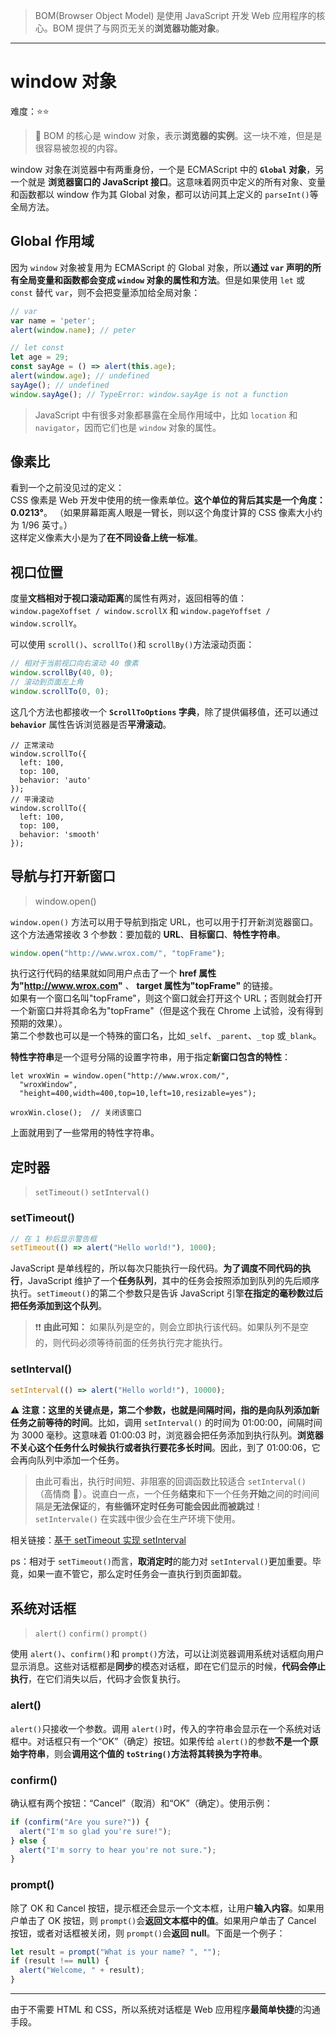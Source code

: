 > BOM(Browser Object Model) 是使用 JavaScript 开发 Web 应用程序的核心。BOM 提供了与网页无关的**浏览器功能对象**。

---

# window 对象

难度：⭐️⭐️

> 💌 BOM 的核心是 window 对象，表示**浏览器的实例**。这一块不难，但是是很容易被忽视的内容。

window 对象在浏览器中有两重身份，一个是 ECMAScript 中的 **`Global` 对象**，另一个就是 **浏览器窗口的 JavaScript 接口**。这意味着网页中定义的所有对象、变量和函数都以 window 作为其 Global 对象，都可以访问其上定义的 `parseInt()`等全局方法。

## Global 作用域

因为 `window` 对象被复用为 ECMAScript 的 Global 对象，所以**通过 `var` 声明的所有全局变量和函数都会变成 `window` 对象的属性和方法**。但是如果使用 `let` 或 `const` 替代 `var`，则不会把变量添加给全局对象：

```js
// var
var name = 'peter';
alert(window.name); // peter

// let const
let age = 29;
const sayAge = () => alert(this.age);
alert(window.age); // undefined
sayAge(); // undefined
window.sayAge(); // TypeError: window.sayAge is not a function
```

> JavaScript 中有很多对象都暴露在全局作用域中，比如 `location` 和 `navigator`，因而它们也是 `window` 对象的属性。

## 像素比

看到一个之前没见过的定义：<br>
CSS 像素是 Web 开发中使用的统一像素单位。**这个单位的背后其实是一个角度：0.0213°**。
（如果屏幕距离人眼是一臂长，则以这个角度计算的 CSS 像素大小约为 1/96 英寸。）<br>这样定义像素大小是为了**在不同设备上统一标准**。

## 视口位置

度量**文档相对于视口滚动距离**的属性有两对，返回相等的值：`window.pageXoffset / window.scrollX` 和 `window.pageYoffset / window.scrollY`。

可以使用 `scroll()`、`scrollTo()`和 `scrollBy()`方法滚动页面：

```js
// 相对于当前视口向右滚动 40 像素
window.scrollBy(40, 0);
// 滚动到页面左上角
window.scrollTo(0, 0);
```

这几个方法也都接收一个 **`ScrollToOptions` 字典**，除了提供偏移值，还可以通过 **`behavior`** 属性告诉浏览器是否**平滑滚动**。

```js{5,11}
// 正常滚动
window.scrollTo({
  left: 100,
  top: 100,
  behavior: 'auto'
});
// 平滑滚动
window.scrollTo({
  left: 100,
  top: 100,
  behavior: 'smooth'
});
```

## 导航与打开新窗口

> window.open()

`window.open()` 方法可以用于导航到指定 URL，也可以用于打开新浏览器窗口。这个方法通常接收 3 个参数：要加载的 **URL**、**目标窗口**、**特性字符串**。

```js
window.open("http://www.wrox.com/", "topFrame");
```

执行这行代码的结果就如同用户点击了一个 **href 属性为"http://www.wrox.com"** 、 **target 属性为"topFrame"** 的链接。<br>
如果有一个窗口名叫"topFrame"，则这个窗口就会打开这个 URL；否则就会打开一个新窗口并将其命名为"topFrame"（但是这个我在 Chrome 上试验，没有得到预期的效果）。<br>
第二个参数也可以是一个特殊的窗口名，比如`_self`、`_parent`、`_top` 或`_blank`。

**特性字符串**是一个逗号分隔的设置字符串，用于指定**新窗口包含的特性**：

```js{3}
let wroxWin = window.open("http://www.wrox.com/",
  "wroxWindow",
  "height=400,width=400,top=10,left=10,resizable=yes");

wroxWin.close();  // 关闭该窗口
```

上面就用到了一些常用的特性字符串。

## 定时器

> `setTimeout()` `setInterval()`

### setTimeout()

```js
// 在 1 秒后显示警告框
setTimeout(() => alert("Hello world!"), 1000);
```

JavaScript 是单线程的，所以每次只能执行一段代码。**为了调度不同代码的执行**，JavaScript 维护了一个**任务队列**，其中的任务会按照添加到队列的先后顺序执行。`setTimeout()`的第二个参数只是告诉 JavaScript 引擎**在指定的毫秒数过后把任务添加到这个队列**。
<br>

> ❗❗ **由此可知：** 如果队列是空的，则会立即执行该代码。如果队列不是空的，则代码必须等待前面的任务执行完才能执行。

### setInterval()

```js
setInterval(() => alert("Hello world!"), 10000);
```

⚠ **注意：**这里的关键点是，第二个参数，也就是间隔时间，指的是**向队列添加新任务之前等待的时间**。比如，调用 `setInterval()` 的时间为 01:00:00，间隔时间为 3000 毫秒。这意味着 01:00:03 时，浏览器会把任务添加到执行队列。**浏览器不关心这个任务什么时候执行或者执行要花多长时间**。因此，到了 01:00:06，它会再向队列中添加一个任务。

> 由此可看出，执行时间短、非阻塞的回调函数比较适合 `setInterval()` （高情商 🤨）。说直白一点，一个任务**结束**和下一个任务**开始**之间的时间间隔是**无法保证**的，**有些循环定时任务可能会因此而被跳过**！`setIntervale()` 在实践中很少会在生产环境下使用。

相关链接：[基于 setTimeout 实现 setInterval](</handwritten/setInterval(setTimeout)>)

ps：相对于 `setTimeout()`而言，**取消定时**的能力对 `setInterval()`更加重要。毕竟，如果一直不管它，那么定时任务会一直执行到页面卸载。

## 系统对话框

> `alert()` `confirm()` `prompt()`

使用 `alert()`、`confirm()`和 `prompt()`方法，可以让浏览器调用系统对话框向用户显示消息。这些对话框都是**同步**的模态对话框，即在它们显示的时候，**代码会停止执行**，在它们消失以后，代码才会恢复执行。

### alert()

`alert()`只接收一个参数。调用 `alert()`时，传入的字符串会显示在一个系统对话框中。对话框只有一个“OK”（确定）按钮。如果传给 `alert()`的参数**不是一个原始字符串**，则会**调用这个值的 `toString()`方法将其转换为字符串**。

### confirm()

确认框有两个按钮：“Cancel”（取消）和“OK”（确定）。使用示例：

```js
if (confirm("Are you sure?")) {
  alert("I'm so glad you're sure!");
} else {
  alert("I'm sorry to hear you're not sure.");
}
```

### prompt()

除了 OK 和 Cancel 按钮，提示框还会显示一个文本框，让用户**输入内容**。如果用户单击了 OK 按钮，则 `prompt()`会**返回文本框中的值**。如果用户单击了 Cancel 按钮，或者对话框被关闭，则 `prompt()`会**返回 null**。下面是一个例子：

```js
let result = prompt("What is your name? ", "");
if (result !== null) {
  alert("Welcome, " + result);
}
```

---

由于不需要 HTML 和 CSS，所以系统对话框是 Web 应用程序**最简单快捷**的沟通手段。
